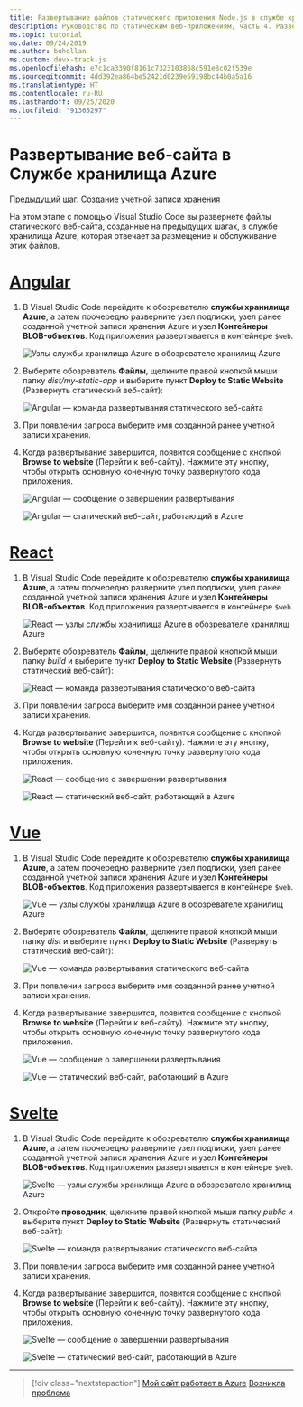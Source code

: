 ```yaml
---
title: Развертывание файлов статического приложения Node.js в службе хранилища Azure из Visual Studio Code
description: Руководство по статическим веб-приложениям, часть 4. Развертывание файлов в службе хранилища Azure
ms.topic: tutorial
ms.date: 09/24/2019
ms.author: buhollan
ms.custom: devx-track-js
ms.openlocfilehash: e7c1ca3390f8161c7323103868c591e8c02f539e
ms.sourcegitcommit: 4dd392ea864be52421d0239e59198bc44b0a5a16
ms.translationtype: HT
ms.contentlocale: ru-RU
ms.lasthandoff: 09/25/2020
ms.locfileid: "91365297"
---
```

# <a name="deploy-the-website-to-azure-storage"></a>Развертывание веб-сайта в Службе хранилища Azure

[Предыдущий шаг. Создание учетной записи хранения](tutorial-vscode-static-website-node-03.md)

На этом этапе с помощью Visual Studio Code вы развернете файлы статического веб-сайта, созданные на предыдущих шагах, в службе хранилища Azure, которая отвечает за размещение и обслуживание этих файлов.

# <a name="angular"></a>[Angular](#tab/angular)

1. В Visual Studio Code перейдите к обозревателю **службы хранилища Azure**, а затем поочередно разверните узел подписки, узел ранее созданной учетной записи хранения Azure и узел **Контейнеры BLOB-объектов**. Код приложения развертывается в контейнере `$web`.

   ![Узлы службы хранилища Azure в обозревателе хранилищ Azure](media/static-website/storage-nodes.png)

1. Выберите обозреватель **Файлы**, щелкните правой кнопкой мыши папку _dist/my-static-app_ и выберите пункт **Deploy to Static Website** (Развернуть статический веб-сайт):

    ![Angular — команда развертывания статического веб-сайта](media/static-website/deploy-build-angular.png)

1. При появлении запроса выберите имя созданной ранее учетной записи хранения.

1. Когда развертывание завершится, появится сообщение с кнопкой **Browse to website** (Перейти к веб-сайту). Нажмите эту кнопку, чтобы открыть основную конечную точку развернутого кода приложения.

    ![Angular — сообщение о завершении развертывания](media/static-website/deployment-complete.png)

    ![Angular — статический веб-сайт, работающий в Azure](media/static-website/azure-app-angular.png)

# <a name="react"></a>[React](#tab/react)

1. В Visual Studio Code перейдите к обозревателю **службы хранилища Azure**, а затем поочередно разверните узел подписки, узел ранее созданной учетной записи хранения Azure и узел **Контейнеры BLOB-объектов**. Код приложения развертывается в контейнере `$web`.

   ![React — узлы службы хранилища Azure в обозревателе хранилищ Azure](media/static-website/storage-nodes.png)

1. Выберите обозреватель **Файлы**, щелкните правой кнопкой мыши папку _build_ и выберите пункт **Deploy to Static Website** (Развернуть статический веб-сайт):

    ![React — команда развертывания статического веб-сайта](media/static-website/deploy-build-react.png)

1. При появлении запроса выберите имя созданной ранее учетной записи хранения.

1. Когда развертывание завершится, появится сообщение с кнопкой **Browse to website** (Перейти к веб-сайту). Нажмите эту кнопку, чтобы открыть основную конечную точку развернутого кода приложения.

    ![React — сообщение о завершении развертывания](media/static-website/deployment-complete.png)

    ![React — статический веб-сайт, работающий в Azure](media/static-website/azure-app-react.png)

# <a name="vue"></a>[Vue](#tab/vue)

1. В Visual Studio Code перейдите к обозревателю **службы хранилища Azure**, а затем поочередно разверните узел подписки, узел ранее созданной учетной записи хранения Azure и узел **Контейнеры BLOB-объектов**. Код приложения развертывается в контейнере `$web`.

   ![Vue — узлы службы хранилища Azure в обозревателе хранилищ Azure](media/static-website/storage-nodes.png)

1. Выберите обозреватель **Файлы**, щелкните правой кнопкой мыши папку _dist_ и выберите пункт **Deploy to Static Website** (Развернуть статический веб-сайт):

    ![Vue — команда развертывания статического веб-сайта](media/static-website/deploy-build-vue.png)

1. При появлении запроса выберите имя созданной ранее учетной записи хранения.

1. Когда развертывание завершится, появится сообщение с кнопкой **Browse to website** (Перейти к веб-сайту). Нажмите эту кнопку, чтобы открыть основную конечную точку развернутого кода приложения.

    ![Vue — сообщение о завершении развертывания](media/static-website/deployment-complete.png)

    ![Vue — статический веб-сайт, работающий в Azure](media/static-website/azure-app-vue.png)

# <a name="svelte"></a>[Svelte](#tab/svelte)

1. В Visual Studio Code перейдите к обозревателю **службы хранилища Azure**, а затем поочередно разверните узел подписки, узел ранее созданной учетной записи хранения Azure и узел **Контейнеры BLOB-объектов**. Код приложения развертывается в контейнере `$web`.

   ![Svelte — узлы службы хранилища Azure в обозревателе хранилищ Azure](media/static-website/storage-nodes.png)

1. Откройте **проводник**, щелкните правой кнопкой мыши папку _public_ и выберите пункт **Deploy to Static Website** (Развернуть статический веб-сайт):

    ![Svelte — команда развертывания статического веб-сайта](media/static-website/deploy-build-svelte.png)

1. При появлении запроса выберите имя созданной ранее учетной записи хранения.

1. Когда развертывание завершится, появится сообщение с кнопкой **Browse to website** (Перейти к веб-сайту). Нажмите эту кнопку, чтобы открыть основную конечную точку развернутого кода приложения.

    ![Svelte — сообщение о завершении развертывания](media/static-website/deployment-complete-svelte.png)

    ![Svelte — статический веб-сайт, работающий в Azure](media/static-website/azure-app-svelte.png)

---

> [!div class="nextstepaction"]
> [Мой сайт работает в Azure](tutorial-vscode-static-website-node-05.md) [Возникла проблема](https://www.research.net/r/PWZWZ52?tutorial=node-deployment-staticwebsite&step=create-storage)
